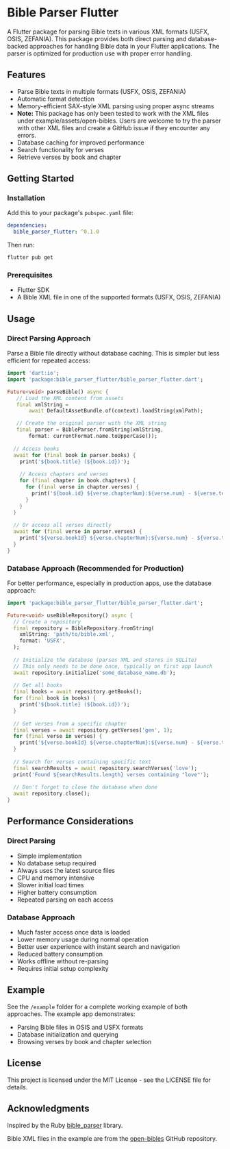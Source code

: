 # Bible Parser Flutter

A Flutter package for parsing Bible texts in various XML formats (USFX, OSIS, ZEFANIA). This package provides both direct parsing and database-backed approaches for handling Bible data in your Flutter applications. The parser is optimized for production use with proper error handling.

## Features

- Parse Bible texts in multiple formats (USFX, OSIS, ZEFANIA)
- Automatic format detection
- Memory-efficient SAX-style XML parsing using proper async streams
- **Note:** This package has only been tested to work with the XML files under example/assets/open-bibles. Users are welcome to try the parser with other XML files and create a GitHub issue if they encounter any errors.
- Database caching for improved performance
- Search functionality for verses
- Retrieve verses by book and chapter

## Getting Started

### Installation

Add this to your package's `pubspec.yaml` file:

```yaml
dependencies:
  bible_parser_flutter: ^0.1.0
```

Then run:

```bash
flutter pub get
```

### Prerequisites

- Flutter SDK
- A Bible XML file in one of the supported formats (USFX, OSIS, ZEFANIA)

## Usage

### Direct Parsing Approach

Parse a Bible file directly without database caching. This is simpler but less efficient for repeated access:

```dart
import 'dart:io';
import 'package:bible_parser_flutter/bible_parser_flutter.dart';

Future<void> parseBible() async {
   // Load the XML content from assets
   final xmlString =
       await DefaultAssetBundle.of(context).loadString(xmlPath);

   // Create the original parser with the XML string
   final parser = BibleParser.fromString(xmlString,
       format: currentFormat.name.toUpperCase());
  
  // Access books
  await for (final book in parser.books) {
    print('${book.title} (${book.id})');
    
    // Access chapters and verses
    for (final chapter in book.chapters) {
      for (final verse in chapter.verses) {
        print('${book.id} ${verse.chapterNum}:${verse.num} - ${verse.text}');
      }
    }
  }
  
  // Or access all verses directly
  await for (final verse in parser.verses) {
    print('${verse.bookId} ${verse.chapterNum}:${verse.num} - ${verse.text}');
  }
}
```

### Database Approach (Recommended for Production)

For better performance, especially in production apps, use the database approach:

```dart
import 'package:bible_parser_flutter/bible_parser_flutter.dart';

Future<void> useBibleRepository() async {
  // Create a repository
  final repository = BibleRepository.fromString(
    xmlString: 'path/to/bible.xml',
    format: 'USFX',
  );
  
  // Initialize the database (parses XML and stores in SQLite)
  // This only needs to be done once, typically on first app launch
  await repository.initialize('some_database_name.db');
  
  // Get all books
  final books = await repository.getBooks();
  for (final book in books) {
    print('${book.title} (${book.id})');
  }
  
  // Get verses from a specific chapter
  final verses = await repository.getVerses('gen', 1);
  for (final verse in verses) {
    print('${verse.bookId} ${verse.chapterNum}:${verse.num} - ${verse.text}');
  }
  
  // Search for verses containing specific text
  final searchResults = await repository.searchVerses('love');
  print('Found ${searchResults.length} verses containing "love"');
  
  // Don't forget to close the database when done
  await repository.close();
}
```

## Performance Considerations

### Direct Parsing

- Simple implementation
- No database setup required
- Always uses the latest source files
- CPU and memory intensive
- Slower initial load times
- Higher battery consumption
- Repeated parsing on each access

### Database Approach

- Much faster access once data is loaded
- Lower memory usage during normal operation
- Better user experience with instant search and navigation
- Reduced battery consumption
- Works offline without re-parsing
- Requires initial setup complexity

## Example

See the `/example` folder for a complete working example of both approaches. The example app demonstrates:

- Parsing Bible files in OSIS and USFX formats
- Database initialization and querying
- Browsing verses by book and chapter selection

## License

This project is licensed under the MIT License - see the LICENSE file for details.

## Acknowledgments

Inspired by the Ruby [bible_parser](https://github.com/seven1m/bible_parser) library.

Bible XML files in the example are from the [open-bibles](https://github.com/seven1m/open-bibles) GitHub repository.
